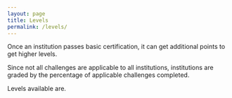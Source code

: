 ```yaml
---
layout: page
title: Levels
permalink: /levels/
---
```


Once an institution passes basic certification, it can get additional points to get higher levels.

Since not all challenges are applicable to all institutions, institutions are graded by the percentage of applicable challenges completed.

Levels available are.